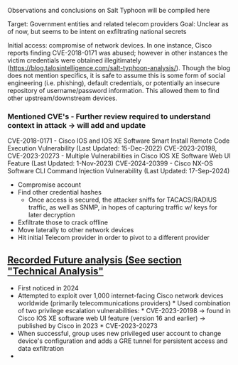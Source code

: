 Observations and conclusions on Salt Typhoon will be compiled here

Target: Government entities and related telecom providers
Goal: Unclear as of now, but seems to be intent on exfiltrating national secrets

Initial access: compromise of network devices. In one instance, Cisco reports finding CVE-2018-0171 was abused; however in other instances the victim credentials were obtained illegitimately (https://blog.talosintelligence.com/salt-typhoon-analysis/). Though the blog does not mention specifics, it is safe to assume this is some form of social engineering (i.e. phishing), default credentials, or potentially an insecure repository of username/password information. This allowed them to find other upstream/downstream devices.

### Mentioned CVE's - Further review required to understand context in attack -> will add and update
CVE-2018-0171 - Cisco IOS and IOS XE Software Smart Install Remote Code Execution Vulnerability (Last Updated: 15-Dec-2022)
CVE-2023-20198, CVE-2023-20273 - Multiple Vulnerabilities in Cisco IOS XE Software Web UI Feature (Last Updated: 1-Nov-2023)
CVE-2024-20399 - Cisco NX-OS Software CLI Command Injection Vulnerability (Last Updated: 17-Sep-2024)

* Compromise account
* Find other credential hashes
     * Once access is secured, the attacker sniffs for TACACS/RADIUS traffic, as well as SNMP, in hopes of capturing traffic w/ keys for later decryption
* Exfiltrate those to crack offline
* Move laterally to other network devices
* Hit initial Telecom provider in order to pivot to a different provider


[Recorded Future analysis (See section "Technical Analysis"](https://www.recordedfuture.com/research/redmike-salt-typhoon-exploits-vulnerable-devices)
---
* First noticed in 2024
* Attempted to exploit over 1,000 internet-facing Cisco network devices worldwide (primarily telecommunications providers)
      * Used combination of two privilege escalation vulnerabilities:
          * CVE-2023-20198 -> found in Cisco IOS XE software web UI feature (version 16 and earlier) -> published by Cisco in 2023
          * CVE-2023-20273
* When successful, group uses new privileged user account to change device's configuration and adds a GRE tunnel for persistent access and data exfiltration
* 
